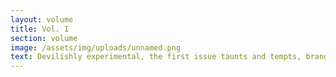 ```yaml
---
layout: volume
title: Vol. I
section: volume
image: /assets/img/uploads/unnamed.png
text: Devilishly experimental, the first issue taunts and tempts, brandishing the different edges of erotica. Submerge yourself in the dark, gritty pages of Samantha. 
---
```

